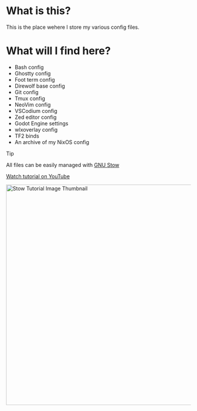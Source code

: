 # What is this?

This is the place wehere I store my various config files.

# What will I find here?

- Bash config
- Ghostty config
- Foot term config
- Direwolf base config
- Git config
- Tmux config
- NeoVim config
- VSCodium config
- Zed editor config
- Godot Engine settings
- wlxoverlay config
- TF2 binds
- An archive of my NixOS config

> [!TIP]
> All files can be easily managed with [GNU Stow](https://www.gnu.org/software/stow/)
> 
> [Watch tutorial on YouTube](https://youtu.be/y6XCebnB9gs)
> 
><a href="https://youtu.be/y6XCebnB9gs"><img src="https://img.youtube.com/vi/y6XCebnB9gs/maxresdefault.jpg" width="600" alt="Stow Tutorial Image Thumbnail"/></a>

